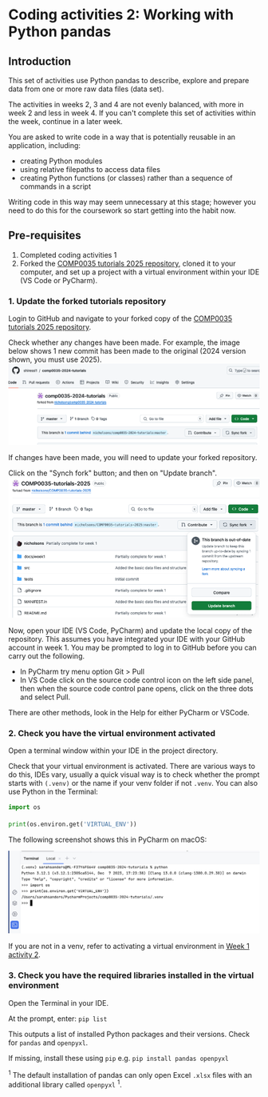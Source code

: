 # Coding activities 2: Working with Python pandas

## Introduction

This set of activities use Python pandas to describe, explore and prepare data from one or more raw data files (data
set).

The activities in weeks 2, 3 and 4 are not evenly balanced, with more in week 2 and less in week 4. If you can't
complete this set of activities within the week, continue in a later week.

You are asked to write code in a way that is potentially reusable in an application, including:

- creating Python modules
- using relative filepaths to access data files
- creating Python functions (or classes) rather than a sequence of commands in a script

Writing code in this way may seem unnecessary at this stage; however you need to do this for the coursework so start
getting into the habit now.

## Pre-requisites

1. Completed coding activities 1
2. Forked the [COMP0035 tutorials 2025 repository](https://github.com/nicholsons/COMP0035-tutorials-2025), cloned it to
   your computer, and set up a project with a virtual environment within your IDE (VS Code or PyCharm).

### 1. Update the forked tutorials repository

Login to GitHub and navigate to your forked copy of
the [COMP0035 tutorials 2025 repository](https://github.com/nicholsons/COMP0035-tutorials-2025).

Check whether any changes have been made. For example, the image below shows 1 new commit has been made to the
original (2024 version shown, you must use 2025).
![Sync the forked repository](../img/gh-synch-fork.png)

If changes have been made, you will need to update your forked repository.

Click on the "Synch fork" button; and then on "Update branch".
![Update branch](../img/gh-update-branch.png)

Now, open your IDE (VS Code, PyCharm) and update the local copy of the repository. This assumes you have integrated your
IDE with your GitHub account in week 1. You may be prompted to log in to GitHub before you can carry out the
following.

- In PyCharm try menu option Git > Pull
- In VS Code click on the source code control icon on the left side panel, then when the source code control pane opens,
  click on the three dots and select Pull.

There are other methods, look in the Help for either PyCharm or VSCode.

### 2. Check you have the virtual environment activated

Open a terminal window within your IDE in the project directory.

Check that your virtual environment is activated. There are various ways to do this, IDEs vary, usually a quick visual
way is to check whether the prompt starts with `(.venv)` or the name if your venv folder if not `.venv`. You can also
use Python in the Terminal:

```python
import os

print(os.environ.get('VIRTUAL_ENV'))
```

The following screenshot shows this in PyCharm on macOS:

![Check for active venv](../img/venv-check.png)

If you are not in a venv, refer to activating a virtual environment
in [Week 1 activity 2](../1_structure/2-environments.md).

### 3. Check you have the required libraries installed in the virtual environment

Open the Terminal in your IDE.

At the prompt, enter: `pip list`

This outputs a list of installed Python packages and their versions. Check for `pandas` and `openpyxl`.

If missing, install these using `pip` e.g.  `pip install pandas openpyxl`

<sup>1</sup> The default installation of pandas can only open Excel `.xlsx` files with an additional library called `openpyxl` <sup>1</sup>.


